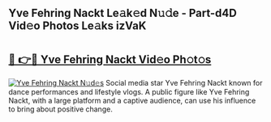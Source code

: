 ## Yve Fehring Nackt Le𝚊k𝚎d N𝚞𝚍e - Part-d4D Vid𝚎o Photos Le𝚊ks izVaK

# <h2><a href="http://fb9q43c.evod.top/?m=Yve+Fehring+Nackt">🔗 👉🔴 Yve Fehring Nackt Vid𝚎o Ph𝚘t𝚘s</a></h2>

[![Yve Fehring Nackt N𝚞d𝚎s](https://i.imgur.com/8V9OHl7.gif)](http://fb9q43c.evod.top/?m=Yve+Fehring+Nackt)
Social media star Yve Fehring Nackt known for dance performances and lifestyle vlogs. A public figure like Yve Fehring Nackt, with a large platform and a captive audience, can use his influence to bring about positive change. 
